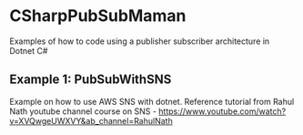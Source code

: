 # CSharpPubSubMaman
Examples of how to code using a publisher subscriber architecture in Dotnet C#

## Example 1: PubSubWithSNS
Example on how to use AWS SNS with dotnet. Reference tutorial from Rahul Nath youtube channel course on SNS - https://www.youtube.com/watch?v=XVQwgeUWXVY&ab_channel=RahulNath
